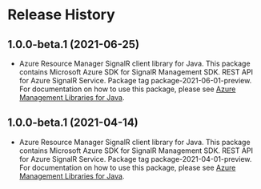 # Release History

## 1.0.0-beta.1 (2021-06-25)

- Azure Resource Manager SignalR client library for Java. This package contains Microsoft Azure SDK for SignalR Management SDK. REST API for Azure SignalR Service. Package tag package-2021-06-01-preview. For documentation on how to use this package, please see [Azure Management Libraries for Java](https://aka.ms/azsdk/java/mgmt).

## 1.0.0-beta.1 (2021-04-14)

- Azure Resource Manager SignalR client library for Java. This package contains Microsoft Azure SDK for SignalR Management SDK. REST API for Azure SignalR Service. Package tag package-2021-04-01-preview. For documentation on how to use this package, please see [Azure Management Libraries for Java](https://aka.ms/azsdk/java/mgmt).
